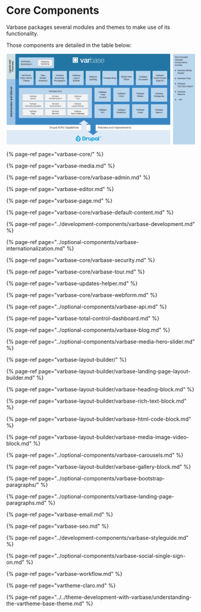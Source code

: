 # Core Components

Varbase packages several modules and themes to make use of its functionality. 

Those components are detailed in the table below:

![Varbase Components Diagram](../../../.gitbook/assets/varbase-components.png)

{% page-ref page="varbase-core/" %}

{% page-ref page="varbase-media.md" %}

{% page-ref page="varbase-core/varbase-admin.md" %}

{% page-ref page="varbase-editor.md" %}

{% page-ref page="varbase-page.md" %}

{% page-ref page="varbase-core/varbase-default-content.md" %}

{% page-ref page="../development-components/varbase-development.md" %}

{% page-ref page="../optional-components/varbase-internationalization.md" %}

{% page-ref page="varbase-core/varbase-security.md" %}

{% page-ref page="varbase-core/varbase-tour.md" %}

{% page-ref page="varbase-updates-helper.md" %}

{% page-ref page="varbase-core/varbase-webform.md" %}

{% page-ref page="../optional-components/varbase-api.md" %}

{% page-ref page="varbase-total-control-dashboard.md" %}

{% page-ref page="../optional-components/varbase-blog.md" %}

{% page-ref page="../optional-components/varbase-media-hero-slider.md" %}

{% page-ref page="varbase-layout-builder/" %}

{% page-ref page="varbase-layout-builder/varbase-landing-page-layout-builder.md" %}

{% page-ref page="varbase-layout-builder/varbase-heading-block.md" %}

{% page-ref page="varbase-layout-builder/varbase-rich-text-block.md" %}

{% page-ref page="varbase-layout-builder/varbase-html-code-block.md" %}

{% page-ref page="varbase-layout-builder/varbase-media-image-video-block.md" %}

{% page-ref page="../optional-components/varbase-carousels.md" %}

{% page-ref page="varbase-layout-builder/varbase-gallery-block.md" %}

{% page-ref page="../optional-components/varbase-bootstrap-paragraphs/" %}

{% page-ref page="../optional-components/varbase-landing-page-paragraphs.md" %}

{% page-ref page="varbase-email.md" %}

{% page-ref page="varbase-seo.md" %}

{% page-ref page="../development-components/varbase-styleguide.md" %}

{% page-ref page="../optional-components/varbase-social-single-sign-on.md" %}

{% page-ref page="varbase-workflow.md" %}

{% page-ref page="vartheme-claro.md" %}

{% page-ref page="../../theme-development-with-varbase/understanding-the-vartheme-base-theme.md" %}





































